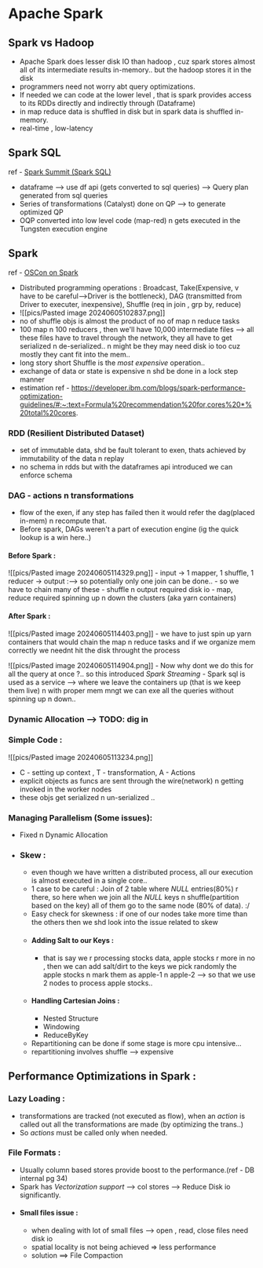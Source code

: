 # Apache Spark
## Spark vs Hadoop
- Apache Spark does lesser disk IO than hadoop , cuz spark stores almost all of its intermediate results in-memory.. but the hadoop stores it in the disk
- programmers need not worry abt query optimizations.
- If needed we can code at the lower level , that is spark provides access to its RDDs directly and indirectly through (Dataframe)
- in map reduce data is shuffled in disk but in spark data is shuffled in-memory.
- real-time , low-latency 
## Spark SQL
ref - [Spark Summit (Spark SQL)](https://www.youtube.com/watch?v=AoVmgzontXo&list=RDQM977Pv-p1WSw&index=19)
- dataframe --> use df api (gets converted to sql queries) --> Query plan generated from sql queries
- Series of transformations (Catalyst) done on QP --> to generate optimized QP 
- OQP converted into low level code (map-red) n gets executed in the Tungsten execution engine

## Spark
ref - [OSCon on Spark](https://www.youtube.com/watch?v=x8xXXqvhZq8&list=RDQM977Pv-p1WSw&index=30)
- Distributed programming operations : Broadcast, Take(Expensive, v have to be careful-->Driver is the bottleneck), DAG (transmitted from Driver to executer, inexpensive), Shuffle (req in join , grp by, reduce)
- ![[pics/Pasted image 20240605102837.png]]
- no of shuffle objs is almost the product of no of map n reduce tasks
- 100 map n 100 reducers , then we'll have 10,000 intermediate files --> all these files have to travel through the network, they all have to get serialized n de-serialized.. n might be they may need disk io too cuz mostly they cant fit into the mem..
- long story short Shuffle is the *most expensive* operation..
- exchange of data or state is expensive n shd be done in a lock step manner
- estimation ref - https://developer.ibm.com/blogs/spark-performance-optimization-guidelines/#:~:text=Formula%20recommendation%20for,cores%20*%20total%20cores.
### RDD (Resilient Distributed Dataset)
- set of immutable data, shd be fault tolerant to exen, thats achieved by immutability of the data n replay
- no schema in rdds but with the dataframes api introduced we can enforce schema 
### DAG - actions n transformations
- flow of the exen, if any step has failed then it would refer the dag(placed in-mem) n recompute that.
- Before spark, DAGs weren't a part of execution engine (ig the quick lookup is a win here..)
#### Before Spark :

![[pics/Pasted image 20240605114329.png]]
	- input -> 1 mapper, 1 shuffle, 1 reducer -> output :--> so potentially only one join can be done..
	- so we have to chain many of these
	- shuffle n output required disk io
	- map, reduce required spinning up n down the clusters (aka yarn containers)
#### After Spark :

![[pics/Pasted image 20240605114403.png]]
	- we have to just spin up yarn containers that would chain the map n reduce tasks and if we organize mem correctly we neednt hit the disk throught the process
	
![[pics/Pasted image 20240605114904.png]]
	- Now why dont we do this for all the query at once ?.. so this introduced *Spark Streaming*
	- Spark sql is used as a service --> where we leave the containers up (that is we keep them live) n with proper mem mngt we can exe all the queries without spinning up n down.. 

### Dynamic Allocation --> TODO: dig in 

### Simple Code : 

![[pics/Pasted image 20240605113234.png]]
- C - setting up context , T - transformation, A - Actions
- explicit objects as funcs are sent through the wire(network) n getting invoked in the worker nodes
- these objs get serialized n un-serialized .. 

### Managing Parallelism (Some issues):
- Fixed n Dynamic Allocation
- ### Skew :
	- even though we have written a distributed process, all our execution is almost executed in a single core..
	- 1 case to be careful : Join of 2 table where *NULL* entries(80%) r there, so here when we join all the *NULL* keys n shuffle(partition based on the key) all of them go to the same node (80% of data). :/
	- Easy check for skewness : if one of our nodes take more time than the others then we shd look into the issue related to skew
	- #### Adding Salt to our Keys :
		- that is say we r processing stocks data, apple stocks r more in no , then we can add salt/dirt to the keys we pick randomly the apple stocks n mark them as apple-1 n apple-2 --> so that we use 2 nodes to process apple stocks..
	- #### Handling Cartesian Joins : 
		- Nested Structure
		- Windowing
		- ReduceByKey
	- Repartitioning can be done if some stage is more cpu intensive...
	- repartitioning involves shuffle  --> expensive

## Performance Optimizations in Spark :

### Lazy Loading : 
- transformations are tracked (not executed as flow), when an *action* is called out all the transformations are made (by optimizing the trans..) 
- So *actions* must be called only when needed.
### File Formats :
- Usually column based stores provide boost to the performance.(ref - DB internal pg 34)
- Spark has *Vectorization support* --> col stores --> Reduce Disk io significantly.
- #### Small files issue : 
	- when dealing with lot of small files --> open , read, close files need disk io
	- spatial locality is not being achieved => less performance
	- solution ==> File Compaction

